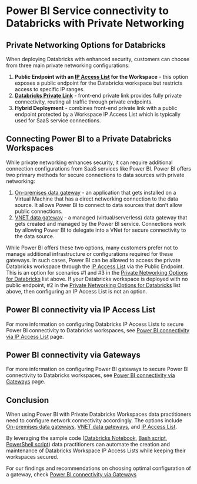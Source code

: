 # Power BI Service connectivity to Databricks with Private Networking

## Private Networking Options for Databricks
When deploying Databricks with enhanced security, customers can choose from three main private networking configurations:
1. **Public Endpoint with an [IP Access List](https://learn.microsoft.com/en-us/azure/databricks/security/network/front-end/ip-access-list) for the Workspace** - this option exposes a public endpoint for the Databricks workspace but restricts access to specific IP ranges.
2. **[Databricks Private Link](https://learn.microsoft.com/en-us/azure/databricks/security/network/classic/private-link)** - front-end private link provides fully private connectivity, routing all traffic through private endpoints.
3. **Hybrid Deployment** - combines front-end private link with a public endpoint protected by a Workspace IP Access List which is typically used for SaaS service connections.


## Connecting Power BI to a Private Databricks Workspaces
While private networking enhances security, it can require additional connection configurations from SaaS services like Power BI. Power BI offers two primary methods for secure connections to data sources with private networking:
1. [On-premises data gateway](https://learn.microsoft.com/en-us/data-integration/gateway/service-gateway-onprem) - an application that gets installed on a Virtual Machine that has a direct networking connection to the data source. It allows Power BI to connect to data sources that don’t allow public connections.
2. [VNET data gateway](https://learn.microsoft.com/en-us/data-integration/vnet/overview) - a managed (virtual/serverless) data gateway that gets created and managed by the Power BI service.  Connections work by allowing Power BI to delegate into a VNet for secure connectivity to the data source.

While Power BI offers these two options, many customers prefer not to manage additional infrastructure or configurations required for these gateways. In such cases, Power BI can be allowed to access the private Databricks workspace through the [IP Access List](https://learn.microsoft.com/en-us/azure/databricks/security/network/front-end/ip-access-list) via the Public Endpoint. This is an option for scenarios #1 and #3 in the [Private Networking Options for Databricks](#private-networking-options-for-databricks) list above. If your Databricks workspace is deployed with no public endpoint, #2 in the [Private Networking Options for Databricks](#private-networking-options-for-databricks) list above, then configuring an IP Access List is not an option.


## Power BI connectivity via IP Access List
For more information on configuring Databricks IP Access Lists to secure Power BI connectivity to Databricks workspaces, see [Power BI connectivity via IP Access List](./Power%20BI%20Connectivity%20via%20IP%20ACLs.md) page.


## Power BI connectivity via Gateways
For more information on configuring Power BI gateways to secure Power BI connectivity to Databricks workspaces, see [Power BI connectivity via Gateways](./Power%20BI%20connectivity%20via%20Gateways.md) page.


## Conclusion
When using Power BI with Private Databricks Workspaces data practitioners need to configure network connectivity accordingly. The options include 
[On-premises data gateways](https://learn.microsoft.com/en-us/data-integration/gateway/service-gateway-onprem), [VNET data gateways](https://learn.microsoft.com/en-us/data-integration/vnet/overview), and [IP Access List](https://learn.microsoft.com/en-us/azure/databricks/security/network/front-end/ip-access-list).

By leveraging the sample code ([Databricks Notebook](https://github.com/yati1002/Power-BI-DatabricksSQL-QuickStart-Samples/blob/main/09.%20Private%20Connections/Power%20BI%20IPs%20for%20IP%20Access%20List.py), [Bash script](Configure%20Power%20BI%20IPs%20for%20Databricks%20IP%20ACLs.sh), [PowerShell script](Configure%20Power%20BI%20IPs%20for%20Databricks%20IP%20ACLs.ps1)) data practitioners can automate the creation and maintenance of Databricks Workspace IP Access Lists while keeping their workspaces secured.

For our findings and recommendations on choosing optimal configuration of a gateway, check [Power BI connectivity via Gateways](./Power%20BI%20connectivity%20via%20Gateways.md)